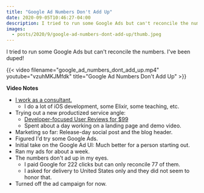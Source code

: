 ```yaml
---
title: "Google Ad Numbers Don't Add Up"
date: 2020-09-05T10:46:27-04:00
description: I tried to run some Google Ads but can't reconcile the numbers. I've been duped!
images:
  - posts/2020/9/google-ad-numbers-dont-add-up/thumb.jpeg
---
```


I tried to run some Google Ads but can't reconcile the numbers. I've been duped!

{{< video filename="google_ad_numbers_dont_add_up.mp4" youtube="vzuhMKJMfdk" title="Google Ad Numbers Don't Add Up" >}}

**Video Notes**

- [I work as a consultant.](http://mikezornek.com/for-hire/)
  - I do a lot of iOS development, some Elixir, some teaching, etc.
- Trying out a new productized service angle:
  - [Developer-focused User Reviews for $99](http://mikezornek.com/user-testing/)
  - Spent about a day working on a landing page and demo video.
- Marketing so far: Release-day social post and the blog header.
- Figured I'd try some Google Ads.
- Initial take on the Google Ad UI: Much better for a person starting out.
- Ran my ads for about a week.
- The numbers don't ad up in my eyes.
  - I paid Google for 222 clicks but can only reconcile 77 of them.
  - I asked for delivery to United States only and they did not seem to honor that.
- Turned off the ad campaign for now.
